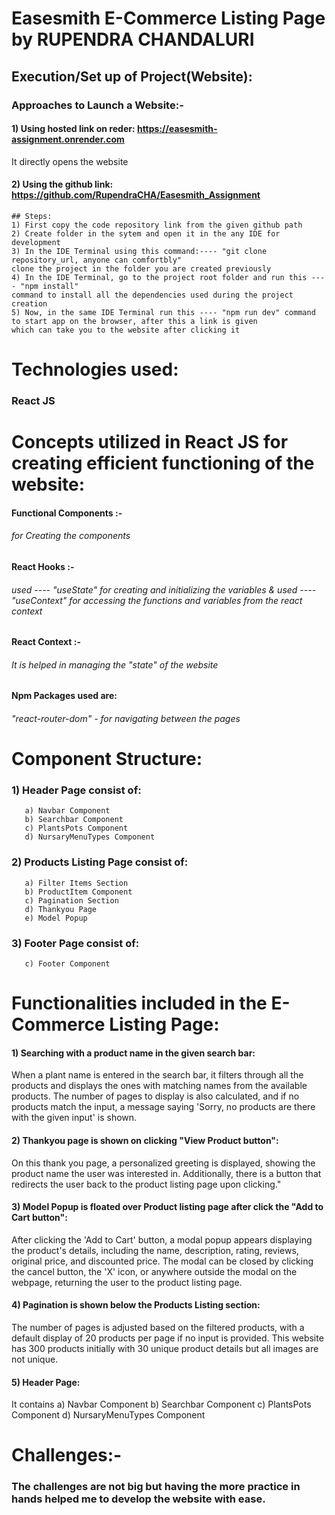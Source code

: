 # Easesmith E-Commerce Listing Page by RUPENDRA CHANDALURI


## Execution/Set up of Project(Website):
  ### Approaches to Launch a Website:-
  #### 1) Using hosted link on reder: https://easesmith-assignment.onrender.com
  It directly opens the website
  #### 2) Using the github link: https://github.com/RupendraCHA/Easesmith_Assignment
    ## Steps:
    1) First copy the code repository link from the given github path
    2) Create folder in the sytem and open it in the any IDE for development
    3) In the IDE Terminal using this command:---- "git clone repository_url, anyone can comfortbly" 
    clone the project in the folder you are created previously
    4) In the IDE Terminal, go to the project root folder and run this ---- "npm install"
    command to install all the dependencies used during the project creation
    5) Now, in the same IDE Terminal run this ---- "npm run dev" command to start app on the browser, after this a link is given 
    which can take you to the website after clicking it
# Technologies used:
  ### React JS

# Concepts utilized in React JS for creating efficient functioning of the website:
  #### Functional Components :- 
  ###### for Creating the components
  
  #### React Hooks :- 
  ###### used ---- "useState" for creating and initializing the variables & used ---- "useContext" for accessing the functions and variables from the react context
  
  #### React Context :-
  ###### It is helped in managing the "state" of the website
  
  #### Npm Packages used are:
  ###### "react-router-dom" - for navigating between the pages
  

# Component Structure:
  ### 1) Header Page consist of:
       a) Navbar Component
       b) Searchbar Component
       c) PlantsPots Component
       d) NursaryMenuTypes Component
  ### 2) Products Listing Page consist of:
       a) Filter Items Section
       b) ProductItem Component
       c) Pagination Section
       d) Thankyou Page
       e) Model Popup
  ### 3) Footer Page consist of:
       c) Footer Component

# Functionalities included in the E-Commerce Listing Page:
  #### 1) Searching with a product name in the given search bar:
  When a plant name is entered in the search bar, it filters through all the products and displays the ones with matching names from the available products.            The number of pages to display is also calculated, and if no products match the input, a message saying 'Sorry, no products are there with the given input' is shown.

  #### 2) Thankyou page is shown on clicking "View Product button":
  On this thank you page, a personalized greeting is displayed, showing the product name the user was interested in. 
  Additionally, there is a button that redirects the user back to the product listing page upon clicking."

  #### 3) Model Popup is floated over Product listing page after click the "Add to Cart button":
  After clicking the 'Add to Cart' button, a modal popup appears displaying the product's details, including the name, description, rating, reviews, original         price, and discounted price. The modal can be closed by clicking the cancel button, the 'X' icon, or anywhere outside the modal on the webpage, returning the       user to the product listing page.

  #### 4) Pagination is shown below the Products Listing section:
  The number of pages is adjusted based on the filtered products, with a default display of 20 products per page if no input is provided.
  This website has 300 products initially with 30 unique product details but all images are not unique.

  #### 5) Header Page:
  It contains a) Navbar Component
       b) Searchbar Component
       c) PlantsPots Component
       d) NursaryMenuTypes Component
# Challenges:-
### The challenges are not big but having the more practice in hands helped me to develop the website with ease.
  

